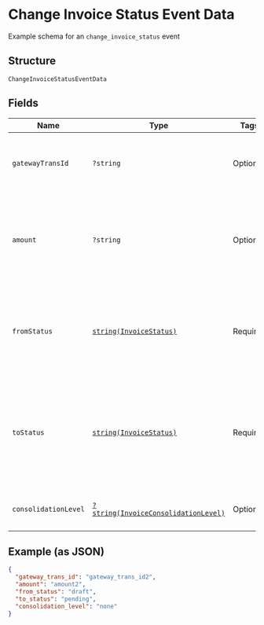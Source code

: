 
# Change Invoice Status Event Data

Example schema for an `change_invoice_status` event

## Structure

`ChangeInvoiceStatusEventData`

## Fields

| Name | Type | Tags | Description | Getter | Setter |
|  --- | --- | --- | --- | --- | --- |
| `gatewayTransId` | `?string` | Optional | Identifier for the transaction within the payment gateway. | getGatewayTransId(): ?string | setGatewayTransId(?string gatewayTransId): void |
| `amount` | `?string` | Optional | The monetary value associated with the linked payment, expressed in dollars. | getAmount(): ?string | setAmount(?string amount): void |
| `fromStatus` | [`string(InvoiceStatus)`](../../doc/models/invoice-status.md) | Required | The status of the invoice before any changes occurred. See [Invoice Statuses](https://maxio.zendesk.com/hc/en-us/articles/24252287829645-Advanced-Billing-Invoices-Overview#invoice-statuses) for more. | getFromStatus(): string | setFromStatus(string fromStatus): void |
| `toStatus` | [`string(InvoiceStatus)`](../../doc/models/invoice-status.md) | Required | The updated status of the invoice after changes have been made. See [Invoice Statuses](https://maxio.zendesk.com/hc/en-us/articles/24252287829645-Advanced-Billing-Invoices-Overview#invoice-statuses) for more. | getToStatus(): string | setToStatus(string toStatus): void |
| `consolidationLevel` | [`?string(InvoiceConsolidationLevel)`](../../doc/models/invoice-consolidation-level.md) | Optional | - | getConsolidationLevel(): ?string | setConsolidationLevel(?string consolidationLevel): void |

## Example (as JSON)

```json
{
  "gateway_trans_id": "gateway_trans_id2",
  "amount": "amount2",
  "from_status": "draft",
  "to_status": "pending",
  "consolidation_level": "none"
}
```

